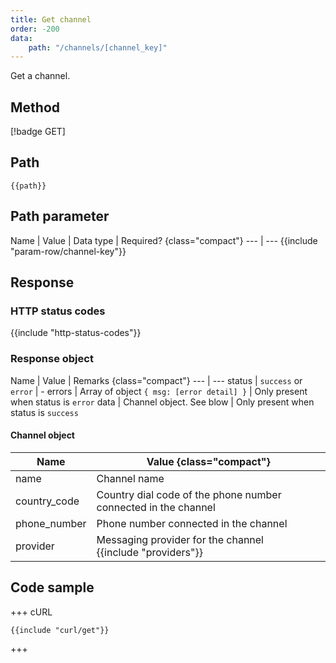 ```yaml
---
title: Get channel
order: -200
data:
    path: "/channels/[channel_key]"
---
```


Get a channel.

## Method

[!badge GET]

## Path

`{{path}}`

## Path parameter

Name | Value | Data type | Required? {class="compact"}
--- | ---
{{include "param-row/channel-key"}}

## Response

### HTTP status codes

{{include "http-status-codes"}}

### Response object

Name | Value | Remarks {class="compact"}
--- | ---
status | `success` or `error` | -
errors | Array of object `{ msg: [error detail] }` | Only present when status is `error`
data | Channel object. See blow | Only present when status is `success`

#### Channel object

Name | Value {class="compact"}
--- | ---
name | Channel name
country_code | Country dial code of the phone number connected in the channel
phone_number | Phone number connected in the channel
provider | Messaging provider for the channel <br />{{include "providers"}}

## Code sample

+++ cURL

```shell
{{include "curl/get"}}
```

+++
